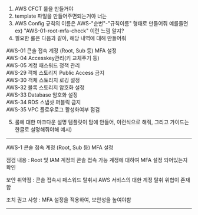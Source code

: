 1. AWS CFCT 룰을 만들거야
2. template 파일을 만들어주면되는거야 너는
3. AWS Config 규칙의 이름은 AWS-"순번"-"규칙이름" 형태로 만들어줘 예를들면
ex) "AWS-01-root-mfa-check" 이런 느낌 알지?
4. 필요한 룰은 다음과 같아, 해당 내역에 대해 만들어줘

AWS-01	큰솔 접속 계정 (Root, Sub 등) MFA 설정   
AWS-04	Accesskey관리(키 교체주기 등)  
AWS-05	계정 패스워드 정책 관리  
AWS-29 객체 스토리지 Public Access 금지    
AWS-30 객체 스토리지 로깅 설정  
AWS-32 블록 스토리지 암호화 설정  
AWS-33 Database 암호화 설정  
AWS-34 RDS 스냅샷 퍼블릭 금지  
AWS-35 VPC 플로우로그 활성화여부 점검  


5. 룰에 대한 마크다운 설명 템플릿이 맘에 안들어, 이런식으로 해줘, 그리고 가이드는 한글로 설명해줘야해
예시)
----
AWS-1 콘솔 접속 계정 (Root, Sub 등) MFA 설정


점검 내용 : Root 및 IAM 계정의 콘솔 접속 가능 계정에 대하여 MFA 설정 되어있는지 확인


보안 취약점 : 콘솔 접속시 패스워드 탈취시 AWS 서비스의 대한 계정 탈취 위협이 존재함


조치 권고 사항 : MFA 설정을 적용하여, 보안성을 높여야함

----
